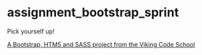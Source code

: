 assignment_bootstrap_sprint
===========================

Pick yourself up!

[A Bootstrap, HTM5 and SASS project from the Viking Code School](http://www.vikingcodeschool.com)
